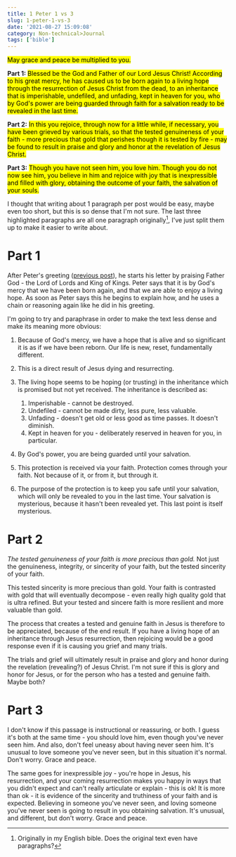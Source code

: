 ```yaml
---
title: 1 Peter 1 vs 3
slug: 1-peter-1-vs-3
date: '2021-08-27 15:09:08'
category: Non-technical>Journal
tags: ['bible']
---
```


<mark>May grace and peace be multiplied to you.</mark>

**Part 1:** <mark>Blessed be the God and Father of our Lord Jesus Christ! According to his
great mercy, he has caused us to be born again to a living hope through the
resurrection of Jesus Christ from the dead, to an inheritance that is
imperishable, undefiled, and unfading, kept in heaven for you, who by God's
power are being guarded through faith for a salvation ready to be revealed in
the last time.</mark>

**Part 2:** <mark>In this you rejoice, through now for a little while, if necessary, you
have been grieved by various trials, so that the tested genuineness of your
faith - more precious that gold that perishes though it is tested by fire - may
be found to result in praise and glory and honor at the revelation of Jesus
Christ.</mark>

**Part 3:** <mark> Though you have not seen him, you love him. Though you do not now see
him, you believe in him and rejoice with joy that is inexpressible and filled
with glory, obtaining the outcome of your faith, the salvation of your
souls.</mark>

I thought that writing about 1 paragraph per post would be easy, maybe even too
short, but this is so dense that I'm not sure. The last three highlighted
paragraphs are all one paragraph originally[^1], I've just split them up to
make it easier to write about.

# Part 1

After Peter's greeting ([previous post](1-peter-1-1)), he
starts his letter by praising Father God - the Lord of Lords and King of Kings.
Peter says that it is by God's mercy that we have been born again, and that we
are able to enjoy a living hope. As soon as Peter says this he begins to explain
how, and he uses a chain or reasoning again like he did in his greeting.

I'm going to try and paraphrase in order to make the text less dense and make
its meaning more obvious:

1.  Because of God's mercy, we have a hope that is alive and so significant it
    is as if we have been reborn. Our life is new, reset, fundamentally
    different.
1.  This is a direct result of Jesus dying and resurrecting.
1.  The living hope seems to be hoping (or trusting) in the inheritance which is
    promised but not yet received. The inheritance is described as:

    1. Imperishable - cannot be destroyed.
    1. Undefiled - cannot be made dirty, less pure, less valuable.
    1. Unfading - doesn't get old or less good as time passes. It doesn't
       diminish.
    1. Kept in heaven for you - deliberately reserved in heaven for you, in particular.

1.  By God's power, you are being guarded until your salvation.
1.  This protection is received via your faith. Protection comes through your
    faith. Not because of it, or from it, but through it.
1.  The purpose of the protection is to keep you safe until your salvation,
    which will only be revealed to you in the last time. Your salvation is
    mysterious, because it hasn't been revealed yet. This last point is
    itself mysterious.

# Part 2

_The tested genuineness of your faith is more precious than gold._ Not just the
genuineness, integrity, or sincerity of your faith, but the tested sincerity of your faith.

This tested sincerity is more precious than gold. Your faith is contrasted with gold that will
eventually decompose - even really high quality gold that is ultra refined. But
your tested and sincere faith is more resilient and more valuable than gold.

The process that creates a tested and genuine faith in Jesus is therefore to be
appreciated, because of the end result. If you have a living hope of an
inheritance through Jesus resurrection, then rejoicing would be a good
response even if it is causing you grief and many trials.

The trials and grief will ultimately result in praise and glory and honor during the
revelation (revealing?) of Jesus Christ. I'm not sure if this is glory and honor
for Jesus, or for the person who has a tested and genuine faith. Maybe both?

# Part 3

I don't know if this passage is instructional or reassuring, or both. I guess
it's both at the same time - you should love him, even though you've never seen
him. And also, don't feel uneasy about having never seen him. It's unusual to
love someone you've never seen, but in this situation it's normal. Don't worry.
Grace and peace.

The same goes for inexpressible joy - you're hope in Jesus, his resurrection,
and your coming resurrection makes you happy in ways that you didn't expect and
can't really articulate or explain - this is ok! It is more than ok - it is
evidence of the sincerity and truthiness of your faith and is expected.
Believing in someone you've never seen, and loving someone you've never seen is
going to result in you obtaining salvation. It's unusual, and different, but
don't worry. Grace and peace.

[^1]: Originally in my English bible. Does the original text even have paragraphs?
